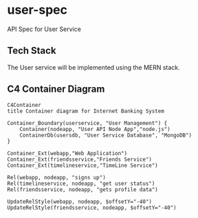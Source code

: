 # user-spec
API Spec for User Service

## Tech Stack

The User service will be implemented using the MERN stack.

## C4 Container Diagram

```mermaid
C4Container
title Container diagram for Internet Banking System

Container_Boundary(userservice, "User Management") {
    Container(nodeapp, "User API Node App","node.js")
    ContainerDb(usersdb, "User Service Database", "MongoDB")
}

Container_Ext(webapp,"Web Application")
Container_Ext(friendsservice,"Friends Service")
Container_Ext(timelineservice,"TimeLine Service")

Rel(webapp, nodeapp, "signs up")
Rel(timelineservice, nodeapp, "get user status")
Rel(friendsservice, nodeapp, "gets profile data")

UpdateRelStyle(webapp, nodeapp, $offsetY="-40")
UpdateRelStyle(friendsservice, nodeapp, $offsetY="-40")
```
